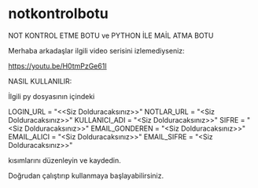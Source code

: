 # notkontrolbotu
NOT KONTROL ETME BOTU ve PYTHON İLE MAİL ATMA BOTU

Merhaba arkadaşlar ilgili video serisini izlemediyseniz:

https://youtu.be/H0tmPzGe61I

NASIL KULLANILIR:

İlgili py dosyasının içindeki

LOGIN_URL = "<<Siz Dolduracaksınız>>"
NOTLAR_URL = "<Siz Dolduracaksınız>>"
KULLANICI_ADI = "<Siz Dolduracaksınız>>"
SIFRE = "<Siz Dolduracaksınız>>"
EMAIL_GONDEREN = "<Siz Dolduracaksınız>>"
EMAIL_ALICI = "<Siz Dolduracaksınız>>"
EMAIL_SIFRE = "<Siz Dolduracaksınız>>" 

kısımlarını düzenleyin ve kaydedin.

Doğrudan çalıştırıp kullanmaya başlayabilirsiniz.
